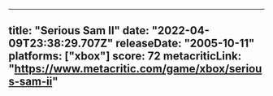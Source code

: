 
---
title: "Serious Sam II"
date: "2022-04-09T23:38:29.707Z"
releaseDate: "2005-10-11"
platforms: ["xbox"]
score: 72
metacriticLink: "https://www.metacritic.com/game/xbox/serious-sam-ii"
---
